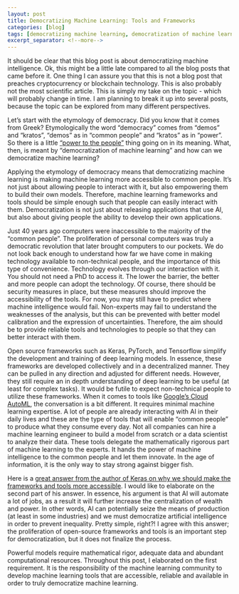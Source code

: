 ```yaml
---
layout: post
title: Democratizing Machine Learning: Tools and Frameworks
categories: [blog]
tags: [democratizing machine learning, democratization of machine learning, decentralized machine learning, peer-to-peer learning]
excerpt_separator: <!--more-->
---
```


It should be clear that this blog post is about democratizing machine intelligence. Ok, this might be a little late compared to all the blog posts that came before it. One thing I can assure you that this is not a blog post that preaches cryptocurrency or blockchain technology. This is also probably not the most scientific article. This is simply my take on the topic - which will probably change in time. I am planning to break it up into several posts, because the topic can be explored from many different perspectives. 

Let’s start with the etymology of democracy. Did you know that it comes from Greek? Etymologically the word “democracy” comes from “demos” and “kratos”, “demos” as in “common people” and “kratos” as in “power”. So there is a little [“power to the people”](https://www.youtube.com/watch?v=RtvlBS4PMF0) thing going on in its meaning. What, then, is meant by “democratization of machine learning”  and how can we democratize machine learning? 

Applying the etymology of democracy means that democratizing machine learning is making machine learning more accessible to common people. It’s not just about allowing people to interact with it, but also empowering them to build their own models. Therefore, machine learning frameworks and tools should be simple enough such that people can easily interact with them. Democratization is not just about releasing applications that use AI, but also about giving people the ability to develop their own applications. 

Just 40 years ago computers were inaccessible to the majority of the “common people”. The proliferation of personal computers was truly a democratic revolution that later brought computers to our pockets. We do not look back enough to understand how far we have come in making technology available to non-technical people, and the importance of this type of convenience. Technology evolves through our interaction with it. You should not need a PhD to access it. The lower the barrier, the better and more people can adopt the technology. Of course, there should be security measures in place, but these measures should improve the accessibility of the tools. For now, you may still have to predict where machine intelligence would fail. Non-experts may fail to understand the weaknesses of the analysis, but this can be prevented with better model calibration and the expression of uncertainties. Therefore, the aim should be to provide reliable tools and technologies to people so that they can better interact with them. 

Open source frameworks such as Keras, PyTorch, and Tensorflow simplify the development and training of deep learning models. In essence, these frameworks are developed collectively and in a decentralized manner. They can be pulled in any direction and adjusted for different needs. However, they still require an in depth understanding of deep learning to be useful (at least for complex tasks). It would be futile to expect non-technical people to utilize these frameworks. When it comes to tools like [Google’s Cloud AutoML](https://cloud.google.com/automl/), the conversation is a bit different. It requires minimal machine learning expertise. A lot of people are already interacting with AI in their daily lives and these are the type of tools that will enable “common people” to produce what they consume every day. Not all companies can hire a machine learning engineer to build a model from scratch or a data scientist to analyze their data. These tools delegate the mathematically rigorous part of machine learning to the experts. It hands the power of machine intelligence to the common people and let them innovate. In the age of information, it is the only way to stay strong against bigger fish. 

Here is a [great answer from the author of Keras on why we should make the frameworks and tools more accessible](https://www.quora.com/Why-is-it-important-to-democratize-machine-learning). I would like to elaborate on the second part of his answer. In essence, his argument is that AI will automate a lot of jobs, as a result it will further increase the centralization of wealth and power. In other words, AI can potentially seize the means of production (at least in some industries) and we must democratize artificial intelligence in order to prevent inequality. Pretty simple, right?! I agree with this answer; the proliferation of open-source frameworks and tools is an important step for democratization, but it does not finalize the process. 

Powerful models require mathematical rigor, adequate data and abundant computational resources. Throughout this post, I elaborated on the first requirement. It is the responsibility of the machine learning community to develop machine learning tools that are accessible, reliable and available in order to truly democratize machine learning.

